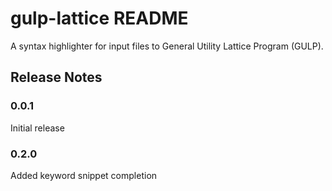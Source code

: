 # gulp-lattice README

A syntax highlighter for input files to General Utility Lattice Program (GULP).

## Release Notes

### 0.0.1

Initial release

### 0.2.0

Added keyword snippet completion
